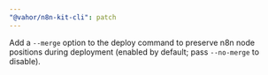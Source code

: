 ```yaml
---
"@vahor/n8n-kit-cli": patch
---
```


Add a `--merge` option to the deploy command to preserve n8n node positions during deployment (enabled by default; pass `--no-merge` to disable).
